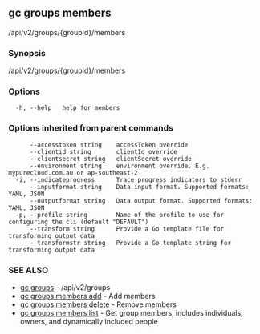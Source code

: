 ## gc groups members

/api/v2/groups/{groupId}/members

### Synopsis

/api/v2/groups/{groupId}/members

### Options

```
  -h, --help   help for members
```

### Options inherited from parent commands

```
      --accesstoken string    accessToken override
      --clientid string       clientId override
      --clientsecret string   clientSecret override
      --environment string    environment override. E.g. mypurecloud.com.au or ap-southeast-2
  -i, --indicateprogress      Trace progress indicators to stderr
      --inputformat string    Data input format. Supported formats: YAML, JSON
      --outputformat string   Data output format. Supported formats: YAML, JSON
  -p, --profile string        Name of the profile to use for configuring the cli (default "DEFAULT")
      --transform string      Provide a Go template file for transforming output data
      --transformstr string   Provide a Go template string for transforming output data
```

### SEE ALSO

* [gc groups](gc_groups.html)	 - /api/v2/groups
* [gc groups members add](gc_groups_members_add.html)	 - Add members
* [gc groups members delete](gc_groups_members_delete.html)	 - Remove members
* [gc groups members list](gc_groups_members_list.html)	 - Get group members, includes individuals, owners, and dynamically included people



